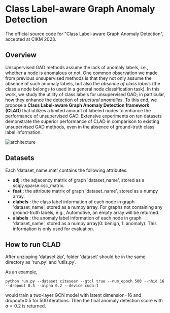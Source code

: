 # Class Label-aware Graph Anomaly Detection

The official source code for "Class Label-aware Graph Anomaly Detection", accepted at CIKM 2023.

## Overview

Unsupervised GAD methods assume the lack of anomaly labels, i.e., whether a node is anomalous or not. 
One common observation we made from previous unsupervised methods is that they not only assume the absence of such anomaly labels, but also the *absence of class labels* (the class a node belongs to used in a general node classification task). In this work, we study the utility of class labels for unsupervised GAD; in particular, how they enhance the detection of *structural anomalies*. To this end, we propose a **Class Label-aware Graph Anomaly Detection framework (CLAD)** that utilizes a limited amount of labeled nodes to enhance the performance of unsupervised GAD. Extensive experiments on ten datasets  demonstrate the superior performance of CLAD in comparison to existing unsupervised GAD methods, even in the absence of ground-truth class label information.

![architecture](https://github.com/jhkim611/a/assets/86581545/cd5798f1-4cf9-4fd4-baf1-284edd6984df)

## Datasets

Each 'dataset_name.mat' contains the following attributes:
* **adj** : the adjacency matrix of graph 'dataset_name', stored as a scipy.sparse.csc_matrix.
* **feat** : the attribute matrix of graph 'dataset_name', stored as a numpy array.
* **clabels** : the class label information of each node in graph 'dataset_name', stored as a numpy array. For graphs not containing any ground-truth labels, e.g., Automotive, an empty array will be returned.
* **alabels** : the anomaly label information of each node in graph 'dataset_name', stored as a numpy array(0: benign, 1: anomaly). This information is only used for evaluation.

## How to run CLAD

After unzipping 'dataset.zip', folder 'dataset' should be in the same directory as 'run.py' and 'utils.py'.

As an example,

```
python run.py --dataset citeseer --gtcl true --num_epoch 500 --nhid 16 --dropout 0.5 --alpha 0.2 --device cuda:1
```

would train a two-layer GCN model with latent dimension=16 and dropout=0.5 for 500 iterations. Then the final anomaly detection score with $\alpha=0.2$ is returned.
